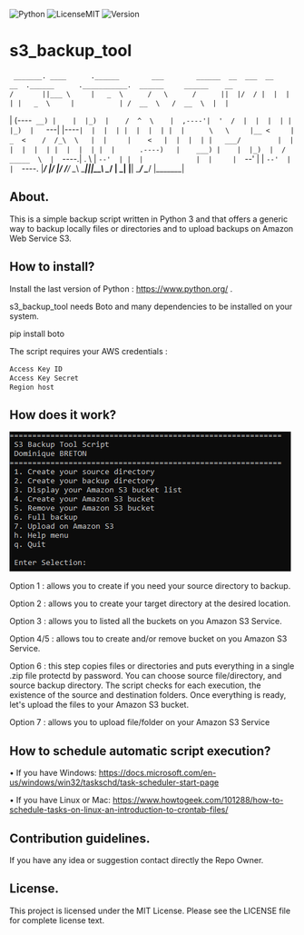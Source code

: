 ![Python](https://img.shields.io/badge/python-3.9.5-red) ![LicenseMIT](https://img.shields.io/badge/license-MIT-brightgreen) ![Version](https://img.shields.io/badge/version-1.0-orange) 

# s3_backup_tool



     _______. ____      .______        ___        ______  __  ___  __    __  .______      .___________.  ______     ______    __      
    /       ||___ \     |   _  \      /   \      /      ||  |/  / |  |  |  | |   _  \     |           | /  __  \   /  __  \  |  |     
   |   (----`  __) |    |  |_)  |    /  ^  \    |  ,----'|  '  /  |  |  |  | |  |_)  |    `---|  |----`|  |  |  | |  |  |  | |  |     
    \   \     |__ <     |   _  <    /  /_\  \   |  |     |    <   |  |  |  | |   ___/         |  |     |  |  |  | |  |  |  | |  |     
.----)   |    ___) |    |  |_)  |  /  _____  \  |  `----.|  .  \  |  `--'  | |  |             |  |     |  `--'  | |  `--'  | |  `----.
|_______/    |____/     |______/  /__/     \__\  \______||__|\__\  \______/  | _|             |__|      \______/   \______/  |_______|
                                                                                                                                      




## About.



This is a simple backup script written in Python 3 and that offers a generic way to backup locally files or directories and to upload backups on Amazon Web Service S3.


## How to install?

Install the last version of Python : https://www.python.org/ .

s3_backup_tool needs Boto and many dependencies to be installed on your system.

pip install boto


The script requires your AWS credentials :

    Access Key ID 
    Access Key Secret
    Region host


## How does it work?

![Launcher](/image/Sans%20titre.png?raw=true)

Option 1 : allows you to create if you need your source directory to backup.

Option 2 : allows you to create your target directory at the desired location.

Option 3 : allows you to listed all the buckets on you Amazon S3 Service.

Option 4/5 : allows tou to create and/or remove bucket on you Amazon S3 Service.

Option 6 : this step copies files or directories and puts everything in a single .zip file protectd by password. You can choose source file/directory, and source                backup directory. The script checks for each execution, the existence of the source and destination folders.
           Once everything is ready, let's upload the files to your Amazon S3 bucket.
           
Option 7 : allows you to upload file/folder on your Amazon S3 Service


## How to schedule automatic script execution?

• If you have Windows: https://docs.microsoft.com/en-us/windows/win32/taskschd/task-scheduler-start-page

• If you have Linux or Mac: https://www.howtogeek.com/101288/how-to-schedule-tasks-on-linux-an-introduction-to-crontab-files/


## Contribution guidelines.



If you have any idea or suggestion contact directly the Repo Owner.


## License.



This project is licensed under the MIT License. Please see the LICENSE file for complete license text.

